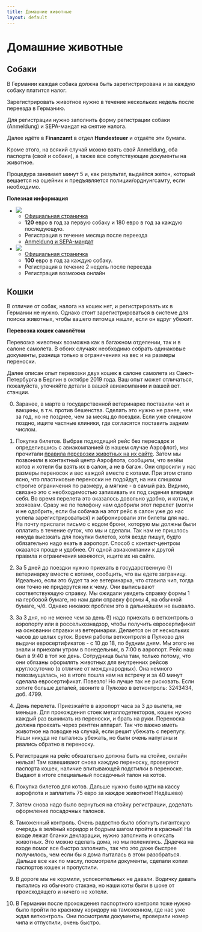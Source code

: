 ```yaml
---
title: Домашние животные
layout: default
---
```


# Домашние животные
## Собаки

В Германии каждая собака должна быть зарегистрирована и за каждую собаку платится налог.

Зарегистрировать животное нужно в течение нескольких недель после переезда в Германию.

Для регистрации нужно заполнить форму регистрации собаки (Anmeldung) и SEPA-мандат на снятие налога.

Далее идёте в **Finanzamt** в отдел **Hundesteuer** и отдаёте эти бумаги.

Кроме этого, на всякий случай можно взять свой Anmeldung, оба паспорта (свой и собаки), а также все сопутствующие документы на животное.

Процедура занимает минут 5 и, как результат, выдаётся жетон, который вешается на ошейник и предъявляется полиции/орднунгсамту, если необходимо.


**Полезная информация**

* ![](files/be.png)
  * [Официальная страничка](https://service.berlin.de/dienstleistung/121494/)
  * **120** евро в год за первую собаку и 180 евро в год за каждую последующую.
  * Регистрация в течение месяца после переезда
  * [Anmeldung и SEPA-мандат](http://www.berlin.de/sen/finanzen/steuern/downloads/artikel.9740.php)
* ![](files/mu.png)
  * [Официальная страничка](https://www.muenchen.de/rathaus/Stadtverwaltung/Stadtkaemmerei/Gemeindesteuern/Hundesteuer.html)
  * **100** евро в год за каждую собаку.
  * Регистрация в течение 2 недель после переезда
  * Регистрация возможна онлайн
  
## Кошки

В отличие от собак, налога на кошек нет, и регистрировать их в Германии не нужно. Однако стоит зарегистрироваться в системе для поиска животных, чтобы вашего питомца нашли, если он вдруг убежит.

**Перевозка кошек самолётом**

Перевозка животных возможна как в багажном отделении, так и в салоне самолета. В обоих случаях необходимо собрать одинаковые документы, разница только в ограничениях на вес и на размеры переноски.

Далее описан опыт перевозки двух кошек в салоне самолета из Санкт-Петербурга в Берлин в октябре 2019 года. Ваш опыт может отличаться, пожалуйста, уточняйте детали в вашей авиакомпании и вашей вет. станции. 

0. Заранее, в марте в государственной ветеринарке поставили чип и вакцины, в т.ч. против бешенства. Сделать это нужно не ранее, чем за год, но не позднее, чем за месяц до поездки. Если уже слишком поздно, ищите частные клиники, где согласятся поставить задним числом. 

1. Покупка билетов. Выбрав подходящий рейс без пересадок и определившись с авиакомпанией (в нашем случае Аэрофлот), мы прочитали [правила перевозки животных на их сайте](https://www.aeroflot.ru/de-ru/information/preparation/special_transportation/animals). Затем мы позвонили в контактный центр Аэрофлота, сообщили, что везём котов и хотели бы взять их в салон, а не в багаж. Они спросили у нас размеры переносок и вес каждой вместе с котами. При этом стало ясно, что пластиковые переноски не подойдут, на них слишком строгие ограничения по размеру, а мягкие - в самый раз. Видимо, связано это с необходимостью запихивать их под сидения впереди себя. Во время перелета это оказалось довольно удобно, и котам, и хозяевам. Сразу же по телефону нам одобрили этот перелет (могли и не одобрить, если бы собачка на этот рейс в салон уже до нас успела зарегистрироваться) и забронировали эти билеты для нас. На почту прислали письмо с кодом брони, которую мы должны были оплатить в течение суток, что мы и сделали. Так нам не пришлось никуда выезжать для покупки билетов, хотя везде пишут, будто обязательно надо ехать в аэропорт. Способ с контакт-центром оказался проще и удобнее. От одной авиакомпании к другой правила и ограничения меняются, ищите их на сайте. 

2. За 5 дней до поездки нужно приехать в государственную (!) ветеринарку вместе с котами, сообщить, что вы едете заграницу. Идеально, если это будет та же ветеринарка, что ставила чип, тогда они точно не придерутся ни к чему. Они выписывают соответствующую справку. Мы ожидали увидеть справку формы 1 на гербовой бумаге, но нам дали справку формы 4, на обычной бумаге, ч/б. Однако никаких проблем это в дальнейшем не вызвало.

4. За 3 дня, но не менее чем за день (!) надо приехать в ветконтроль в аэропорту или в россельхознадзор, чтобы получить евросертификат на основании справки из ветеринарки. Делается он от нескольких часов до целых суток. Время работы ветконтроля в Пулково для выдачи евросертификатов - с 10 до 18, по будним дням. Мы этого не знали и приехали утром в понедельник, в 7:00 в аэропорт. Рейс наш был в 9:40 в тот же день. Сотрудница была там, только потому, что они обязаны оформлять животных для внутренних рейсов круглосуточно (в отличие от международных). Она немного повозмущалась, но в итоге пошла нам на встречу и за 40 минут сделала евросертификат. Повезло! Но лучше так не рисковать. Если хотите больше деталей, звоните в Пулково в ветконтроль: 3243434, доб. 4799.

5. День перелета. Приезжайте в аэропорт часа за 3 до вылета, не меньше. Для прохождения стоек металлодетекторов, кошек нужно каждый раз вынимать из переноски, и брать на руки. Переноска должна проехать через рентген аппарат. Так что важно иметь животное на поводке на случай, если решит убежать с перепугу. Наши никуда не пытались убежать, но были очень напуганы и рвались обратно в переноску.

6. Регистрация на рейс обязательно должна быть на стойке, онлайн нельзя! Там взвешивают снова каждую переноску, проверяют паспорта кошек, наличие впитывающей подстилки в переноске. Выдают в итоге специальный посадочный талон на котов.

7. Покупка билетов для котов. Дальше нужно было идти на кассу аэрофлота и заплатить 75 евро за каждое животное! Недёшево)

8. Затем снова надо было вернуться на стойку регистрации, доделать оформление посадочных талонов. 

9. Таможенный контроль. Очень радостно было обогнуть гигантскую очередь в зелёный коридор и бодрым шагом пройти в красный! На входе лежат бланки декларации, нужно заполнить и описать животных. Это можно сделать дома, но мы поленились. Дядечка на входе помог все быстро заполнить, так что это даже быстрее получилось, чем если бы я дома пыталась в этом разобраться. Дальше все как по маслу, посмотрели документы, сделали копии паспортов кошек и пропустили.

10. В дороге мы не кормили, успокоительных не давали. Водичку давать пытались из обычного стакана, но наши коты были в шоке от происходящего и ничего не хотели. 

11. В Германии после прохождения паспортного контроля тоже нужно было пройти по красному коридору на таможенном, где нас уже ждал ветконтроль. Они посмотрели документы, проверили номер чипа и отпустили, очень быстро.
